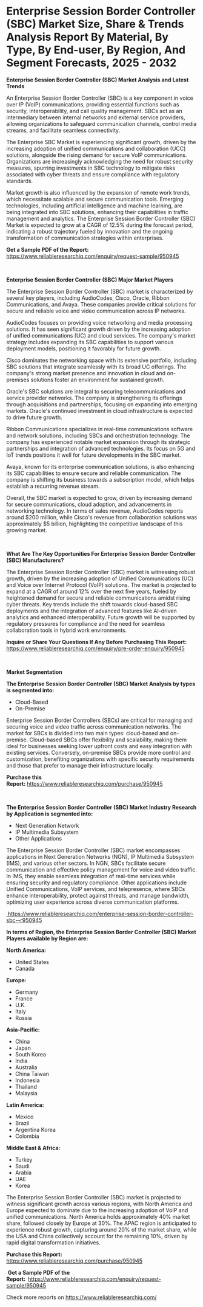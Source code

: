 <p><h1>Enterprise Session Border Controller (SBC) Market Size, Share & Trends Analysis Report By Material, By Type, By End-user, By Region, And Segment Forecasts, 2025 - 2032</h1></p><p><strong>Enterprise Session Border Controller (SBC) Market Analysis and Latest Trends</strong></p>
<p><p>An Enterprise Session Border Controller (SBC) is a key component in voice over IP (VoIP) communications, providing essential functions such as security, interoperability, and call quality management. SBCs act as an intermediary between internal networks and external service providers, allowing organizations to safeguard communication channels, control media streams, and facilitate seamless connectivity.</p><p>The Enterprise SBC Market is experiencing significant growth, driven by the increasing adoption of unified communications and collaboration (UCC) solutions, alongside the rising demand for secure VoIP communications. Organizations are increasingly acknowledging the need for robust security measures, spurring investments in SBC technology to mitigate risks associated with cyber threats and ensure compliance with regulatory standards. </p><p>Market growth is also influenced by the expansion of remote work trends, which necessitate scalable and secure communication tools. Emerging technologies, including artificial intelligence and machine learning, are being integrated into SBC solutions, enhancing their capabilities in traffic management and analytics. The Enterprise Session Border Controller (SBC) Market is expected to grow at a CAGR of 12.5% during the forecast period, indicating a robust trajectory fueled by innovation and the ongoing transformation of communication strategies within enterprises.</p></p>
<p><strong>Get a Sample PDF of the Report:&nbsp;</strong> <a href="https://www.reliableresearchiq.com/enquiry/request-sample/950945?utm_campaign=3350&utm_medium=2&utm_source=Github&utm_content=ia&utm_term=11032025&utm_id=enterprise-session-border-controller-sbc">https://www.reliableresearchiq.com/enquiry/request-sample/950945</a></p>
<p>&nbsp;</p>
<p><strong>Enterprise Session Border Controller (SBC) Major Market Players</strong></p>
<p><p>The Enterprise Session Border Controller (SBC) market is characterized by several key players, including AudioCodes, Cisco, Oracle, Ribbon Communications, and Avaya. These companies provide critical solutions for secure and reliable voice and video communication across IP networks.</p><p>AudioCodes focuses on providing voice networking and media processing solutions. It has seen significant growth driven by the increasing adoption of unified communications (UC) and cloud services. The company's market strategy includes expanding its SBC capabilities to support various deployment models, positioning it favorably for future growth.</p><p>Cisco dominates the networking space with its extensive portfolio, including SBC solutions that integrate seamlessly with its broad UC offerings. The company's strong market presence and innovation in cloud and on-premises solutions foster an environment for sustained growth.</p><p>Oracle's SBC solutions are integral to securing telecommunications and service provider networks. The company is strengthening its offerings through acquisitions and partnerships, focusing on expanding into emerging markets. Oracle's continued investment in cloud infrastructure is expected to drive future growth.</p><p>Ribbon Communications specializes in real-time communications software and network solutions, including SBCs and orchestration technology. The company has experienced notable market expansion through its strategic partnerships and integration of advanced technologies. Its focus on 5G and IoT trends positions it well for future developments in the SBC market.</p><p>Avaya, known for its enterprise communication solutions, is also enhancing its SBC capabilities to ensure secure and reliable communication. The company is shifting its business towards a subscription model, which helps establish a recurring revenue stream.</p><p>Overall, the SBC market is expected to grow, driven by increasing demand for secure communications, cloud adoption, and advancements in networking technology. In terms of sales revenue, AudioCodes reports around $200 million, while Cisco's revenue from collaboration solutions was approximately $5 billion, highlighting the competitive landscape of this growing market.</p></p>
<p>&nbsp;</p>
<p><strong>What Are The Key Opportunities For Enterprise Session Border Controller (SBC) Manufacturers?</strong></p>
<p><p>The Enterprise Session Border Controller (SBC) market is witnessing robust growth, driven by the increasing adoption of Unified Communications (UC) and Voice over Internet Protocol (VoIP) solutions. The market is projected to expand at a CAGR of around 12% over the next five years, fueled by heightened demand for secure and reliable communications amidst rising cyber threats. Key trends include the shift towards cloud-based SBC deployments and the integration of advanced features like AI-driven analytics and enhanced interoperability. Future growth will be supported by regulatory pressures for compliance and the need for seamless collaboration tools in hybrid work environments.</p></p>
<p><strong>Inquire or Share Your Questions If Any Before Purchasing This Report:</strong> <a href="https://www.reliableresearchiq.com/enquiry/pre-order-enquiry/950945?utm_campaign=3350&utm_medium=2&utm_source=Github&utm_content=ia&utm_term=11032025&utm_id=enterprise-session-border-controller-sbc">https://www.reliableresearchiq.com/enquiry/pre-order-enquiry/950945</a></p>
<p>&nbsp;</p>
<p><strong>Market Segmentation</strong></p>
<p><strong>The Enterprise Session Border Controller (SBC) Market Analysis by types is segmented into:</strong></p>
<p><ul><li>Cloud-Based</li><li>On-Premise</li></ul></p>
<p><p>Enterprise Session Border Controllers (SBCs) are critical for managing and securing voice and video traffic across communication networks. The market for SBCs is divided into two main types: cloud-based and on-premise. Cloud-based SBCs offer flexibility and scalability, making them ideal for businesses seeking lower upfront costs and easy integration with existing services. Conversely, on-premise SBCs provide more control and customization, benefiting organizations with specific security requirements and those that prefer to manage their infrastructure locally.</p></p>
<p><strong>Purchase this Report:&nbsp;</strong><a href="https://www.reliableresearchiq.com/purchase/950945?utm_campaign=3350&utm_medium=2&utm_source=Github&utm_content=ia&utm_term=11032025&utm_id=enterprise-session-border-controller-sbc">https://www.reliableresearchiq.com/purchase/950945</a></p>
<p>&nbsp;</p>
<p><strong>The Enterprise Session Border Controller (SBC) Market Industry Research by Application is segmented into:</strong></p>
<p><ul><li>Next Generation Network</li><li>IP Multimedia Subsystem</li><li>Other Applications</li></ul></p>
<p><p>The Enterprise Session Border Controller (SBC) market encompasses applications in Next Generation Networks (NGN), IP Multimedia Subsystem (IMS), and various other sectors. In NGN, SBCs facilitate secure communication and effective policy management for voice and video traffic. In IMS, they enable seamless integration of real-time services while ensuring security and regulatory compliance. Other applications include Unified Communications, VoIP services, and telepresence, where SBCs enhance interoperability, protect against threats, and manage bandwidth, optimizing user experience across diverse communication platforms.</p></p>
<p><a href="https://www.reliableresearchiq.com/enterprise-session-border-controller-sbc--r950945?utm_campaign=3350&utm_medium=2&utm_source=Github&utm_content=ia&utm_term=11032025&utm_id=enterprise-session-border-controller-sbc">&nbsp;https://www.reliableresearchiq.com/enterprise-session-border-controller-sbc--r950945</a></p>
<p><strong>In terms of Region, the Enterprise Session Border Controller (SBC) Market Players available by Region are:</strong></p>
<p>
    <p> <strong> North America: </strong>
        <ul>
            <li>United States</li>
            <li>Canada</li>
        </ul>
        </p> 
    <p> <strong> Europe: </strong>
        <ul>
            <li>Germany</li>
            <li>France</li>
            <li>U.K.</li>
            <li>Italy</li>
            <li>Russia</li>
        </ul>
        </p> 
    <p> <strong> Asia-Pacific: </strong>
        <ul>
            <li>China</li>
            <li>Japan</li>
            <li>South Korea</li>
            <li>India</li>
            <li>Australia</li>
            <li>China Taiwan</li>
            <li>Indonesia</li>
            <li>Thailand</li>
            <li>Malaysia</li>
        </ul>
        </p> 
    <p> <strong> Latin America: </strong>
        <ul>
            <li>Mexico</li>
            <li>Brazil</li>
            <li>Argentina Korea</li>
            <li>Colombia</li>
        </ul>
        </p> 
    <p> <strong> Middle East & Africa: </strong>
        <ul>
            <li>Turkey</li>
            <li>Saudi</li>
            <li>Arabia</li>
            <li>UAE</li>
            <li>Korea</li>
        </ul>
    </p>
    </p>
<p><p>The Enterprise Session Border Controller (SBC) market is projected to witness significant growth across various regions, with North America and Europe expected to dominate due to the increasing adoption of VoIP and unified communications. North America holds approximately 40% market share, followed closely by Europe at 30%. The APAC region is anticipated to experience robust growth, capturing around 20% of the market share, while the USA and China collectively account for the remaining 10%, driven by rapid digital transformation initiatives.</p></p>
<p><strong>Purchase this Report: </strong><a href="https://www.reliableresearchiq.com/purchase/950945?utm_campaign=3350&utm_medium=2&utm_source=Github&utm_content=ia&utm_term=11032025&utm_id=enterprise-session-border-controller-sbc">https://www.reliableresearchiq.com/purchase/950945</a></p>
<p>&nbsp;<strong>Get a Sample PDF of the Report:&nbsp;&nbsp;</strong><a href="https://www.reliableresearchiq.com/enquiry/request-sample/950945?utm_campaign=3350&utm_medium=2&utm_source=Github&utm_content=ia&utm_term=11032025&utm_id=enterprise-session-border-controller-sbc">https://www.reliableresearchiq.com/enquiry/request-sample/950945</a></p>
<p><strong></strong></p>
<p>Check more reports on <a href="https://www.reliableresearchiq.com/?utm_campaign=3350&utm_medium=2&utm_source=Github&utm_content=ia&utm_term=11032025&utm_id=enterprise-session-border-controller-sbc">https://www.reliableresearchiq.com/</a></p>